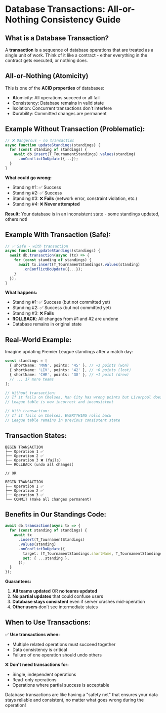 # Database Transactions: All-or-Nothing Consistency Guide

## What is a Database Transaction?

A **transaction** is a sequence of database operations that are treated as a single unit of work. Think of it like a contract - either everything in the contract gets executed, or nothing does.

## All-or-Nothing (Atomicity)

This is one of the **ACID properties** of databases:

- **A**tomicity: All operations succeed or all fail
- **C**onsistency: Database remains in valid state
- **I**solation: Concurrent transactions don't interfere
- **D**urability: Committed changes are permanent

## Example Without Transaction (Problematic):

```typescript
// ❌ Dangerous - no transaction
async function updateStandings(standings) {
  for (const standing of standings) {
    await db.insert(T_TournamentStandings).values(standing)
      .onConflictDoUpdate({...});
  }
}
```

**What could go wrong:**

- Standing #1: ✅ Success
- Standing #2: ✅ Success
- Standing #3: ❌ **Fails** (network error, constraint violation, etc.)
- Standing #4: ❌ **Never attempted**

**Result:** Your database is in an inconsistent state - some standings updated, others not!

## Example With Transaction (Safe):

```typescript
// ✅ Safe - with transaction
async function updateStandings(standings) {
  await db.transaction(async (tx) => {
    for (const standing of standings) {
      await tx.insert(T_TournamentStandings).values(standing)
        .onConflictDoUpdate({...});
    }
  });
}
```

**What happens:**

- Standing #1: ✅ Success (but not committed yet)
- Standing #2: ✅ Success (but not committed yet)
- Standing #3: ❌ **Fails**
- **ROLLBACK**: All changes from #1 and #2 are undone
- Database remains in original state

## Real-World Example:

Imagine updating Premier League standings after a match day:

```typescript
const standings = [
  { shortName: 'MAN', points: '45' }, // +3 points (won)
  { shortName: 'LIV', points: '42' }, // +0 points (lost)
  { shortName: 'CHE', points: '38' }, // +1 point (drew)
  // ... 17 more teams
];

// Without transaction:
// If it fails on Chelsea, Man City has wrong points but Liverpool doesn't!
// League table is now incorrect and inconsistent

// With transaction:
// If it fails on Chelsea, EVERYTHING rolls back
// League table remains in previous consistent state
```

## Transaction States:

```
BEGIN TRANSACTION
├── Operation 1 ✅
├── Operation 2 ✅
├── Operation 3 ❌ (fails)
└── ROLLBACK (undo all changes)

// OR

BEGIN TRANSACTION
├── Operation 1 ✅
├── Operation 2 ✅
├── Operation 3 ✅
└── COMMIT (make all changes permanent)
```

## Benefits in Our Standings Code:

```typescript
await db.transaction(async tx => {
  for (const standing of standings) {
    await tx
      .insert(T_TournamentStandings)
      .values(standing)
      .onConflictDoUpdate({
        target: [T_TournamentStandings.shortName, T_TournamentStandings.tournamentId],
        set: { ...standing },
      });
  }
});
```

**Guarantees:**

1. **All teams updated** OR **no teams updated**
2. **No partial updates** that could confuse users
3. **Database stays consistent** even if server crashes mid-operation
4. **Other users** don't see intermediate states

## When to Use Transactions:

✅ **Use transactions when:**

- Multiple related operations must succeed together
- Data consistency is critical
- Failure of one operation should undo others

❌ **Don't need transactions for:**

- Single, independent operations
- Read-only operations
- Operations where partial success is acceptable

Database transactions are like having a "safety net" that ensures your data stays reliable and consistent, no matter what goes wrong during the operation!
